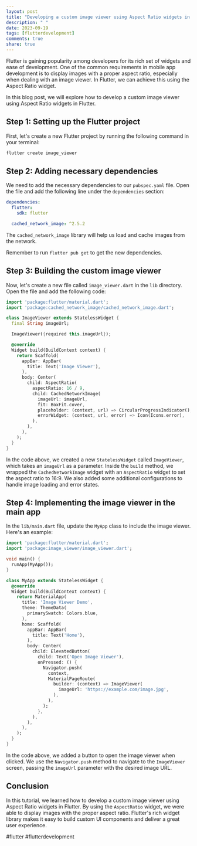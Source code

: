 ```yaml
---
layout: post
title: "Developing a custom image viewer using Aspect Ratio widgets in Flutter"
description: " "
date: 2023-09-19
tags: [flutterdevelopment]
comments: true
share: true
---
```


Flutter is gaining popularity among developers for its rich set of widgets and ease of development. One of the common requirements in mobile app development is to display images with a proper aspect ratio, especially when dealing with an image viewer. In Flutter, we can achieve this using the Aspect Ratio widget.

In this blog post, we will explore how to develop a custom image viewer using Aspect Ratio widgets in Flutter.

## Step 1: Setting up the Flutter project

First, let's create a new Flutter project by running the following command in your terminal:

```dart
flutter create image_viewer
```

## Step 2: Adding necessary dependencies

We need to add the necessary dependencies to our `pubspec.yaml` file. Open the file and add the following line under the `dependencies` section:

```yaml
dependencies:
  flutter:
    sdk: flutter

  cached_network_image: ^2.5.2
```

The `cached_network_image` library will help us load and cache images from the network.

Remember to run `flutter pub get` to get the new dependencies.

## Step 3: Building the custom image viewer

Now, let's create a new file called `image_viewer.dart` in the `lib` directory. Open the file and add the following code:

```dart
import 'package:flutter/material.dart';
import 'package:cached_network_image/cached_network_image.dart';

class ImageViewer extends StatelessWidget {
  final String imageUrl;

  ImageViewer({required this.imageUrl});

  @override
  Widget build(BuildContext context) {
    return Scaffold(
      appBar: AppBar(
        title: Text('Image Viewer'),
      ),
      body: Center(
        child: AspectRatio(
          aspectRatio: 16 / 9,
          child: CachedNetworkImage(
            imageUrl: imageUrl,
            fit: BoxFit.cover,
            placeholder: (context, url) => CircularProgressIndicator(),
            errorWidget: (context, url, error) => Icon(Icons.error),
          ),
        ),
      ),
    );
  }
}
```

In the code above, we created a new `StatelessWidget` called `ImageViewer`, which takes an `imageUrl` as a parameter. Inside the `build` method, we wrapped the `CachedNetworkImage` widget with an `AspectRatio` widget to set the aspect ratio to 16:9. We also added some additional configurations to handle image loading and error states.

## Step 4: Implementing the image viewer in the main app

In the `lib/main.dart` file, update the `MyApp` class to include the image viewer. Here's an example:

```dart
import 'package:flutter/material.dart';
import 'package:image_viewer/image_viewer.dart';

void main() {
  runApp(MyApp());
}

class MyApp extends StatelessWidget {
  @override
  Widget build(BuildContext context) {
    return MaterialApp(
      title: 'Image Viewer Demo',
      theme: ThemeData(
        primarySwatch: Colors.blue,
      ),
      home: Scaffold(
        appBar: AppBar(
          title: Text('Home'),
        ),
        body: Center(
          child: ElevatedButton(
            child: Text('Open Image Viewer'),
            onPressed: () {
              Navigator.push(
                context,
                MaterialPageRoute(
                  builder: (context) => ImageViewer(
                    imageUrl: 'https://example.com/image.jpg',
                  ),
                ),
              );
            },
          ),
        ),
      ),
    );
  }
}
```

In the code above, we added a button to open the image viewer when clicked. We use the `Navigator.push` method to navigate to the `ImageViewer` screen, passing the `imageUrl` parameter with the desired image URL.

## Conclusion

In this tutorial, we learned how to develop a custom image viewer using Aspect Ratio widgets in Flutter. By using the `AspectRatio` widget, we were able to display images with the proper aspect ratio. Flutter's rich widget library makes it easy to build custom UI components and deliver a great user experience.

#flutter #flutterdevelopment